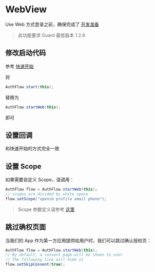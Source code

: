 # WebView

<LastUpdated/>

Use Web 方式登录之前，确保完成了 [开发准备](./../develop.md)

> 此功能要求 Guard 最低版本 1.2.8

## 修改启动代码

参考 [快速开始](./../quick.md)

将

```java
AuthFlow.start(this);
```

替换为

```java
AuthFlow.startWeb(this);
```

即可

## 设置回调

和快速开始的方式完全一致

## 设置 Scope

如果需要自定义 Scope，请调用：

```java
AuthFlow flow = AuthFlow.startWeb(this);
// scopes are divided by white space
flow.setScope("openid profile email phone");
```

> Scope 参数定义请参考 [这里](https://docs.authing.cn/v2/concepts/oidc-common-questions.html#scope-%E5%8F%82%E6%95%B0%E5%AF%B9%E5%BA%94%E7%9A%84%E7%94%A8%E6%88%B7%E4%BF%A1%E6%81%AF)

## 跳过确权页面

当我们的 App 作为第一方应用提供给用户时，我们可以跳过确认授权页：

```java
AuthFlow flow = AuthFlow.startWeb(this);
// By default, a consent page will be shown to user
// The following line will hide it
flow.setSkipConsent(true);
```

